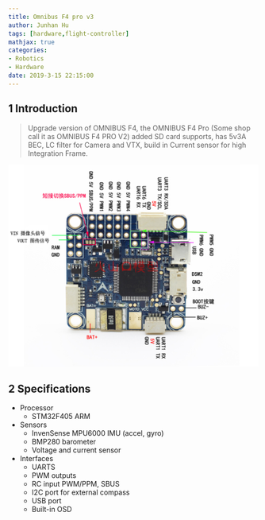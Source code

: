 ```yaml
---
title: Omnibus F4 pro v3
author: Junhan Hu
tags: [hardware,flight-controller]
mathjax: true
categories:
- Robotics
- Hardware
date: 2019-3-15 22:15:00
---
```


## 1 Introduction

>Upgrade version of OMNIBUS F4, the OMNIBUS F4 Pro (Some shop call it as OMNIBUS F4 PRO V2) added SD card supports, has 5v3A BEC, LC filter for Camera and VTX, build in Current sensor for high Integration Frame.

![omnibusf4](https://raw.githubusercontent.com/hujunhan/cloudimage/master/img/omnibusf4.png)

<!-- more -->

## 2 Specifications

- Processor
  - STM32F405 ARM
- Sensors
  - InvenSense MPU6000 IMU (accel, gyro)
  - BMP280 barometer
  - Voltage and current sensor
- Interfaces
  - UARTS
  - PWM outputs
  - RC input PWM/PPM, SBUS
  - I2C port for external compass
  - USB port
  - Built-in OSD

